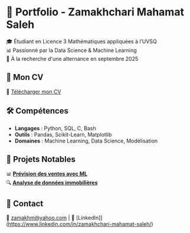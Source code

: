 # 💼 Portfolio - Zamakhchari Mahamat Saleh  
🎓 Étudiant en Licence 3 Mathématiques appliquées à l’UVSQ  
📊 Passionné par la Data Science & Machine Learning  
📌 À la recherche d'une alternance en septembre 2025  

## 🔗 Mon CV  
📄 [Télécharger mon CV](https://github.com/Zamakhm/Portfolio/blob/main/CV_Zamakh.pdf)

## 🛠️ Compétences  
- **Langages** : Python, SQL, C, Bash  
- **Outils** : Pandas, Scikit-Learn, Matplotlib  
- **Domaines** : Machine Learning, Data Science, Modélisation  

## 📂 Projets Notables  
📊 **[Prévision des ventes avec ML](https://github.com/Zamakhm/Prevision_ventes_ML)**  
🔍 **[Analyse de données immobilières](https://github.com/Zamakhm/Data-Analysis-With-Python)**  

## 📩 Contact  
📧 zamakhm@yahoo.com | 🔗 [LinkedIn]](https://www.linkedin.com/in/zamakhchari-mahamat-saleh/) 
